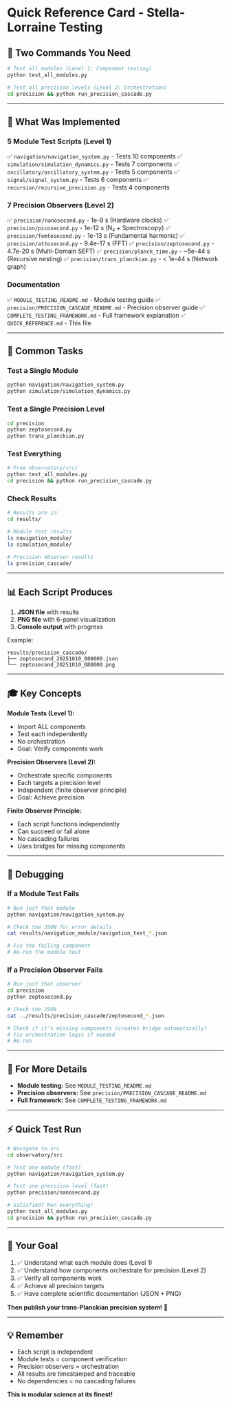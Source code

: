 # Quick Reference Card - Stella-Lorraine Testing

## 🎯 **Two Commands You Need**

```bash
# Test all modules (Level 1: Component testing)
python test_all_modules.py

# Test all precision levels (Level 2: Orchestration)
cd precision && python run_precision_cascade.py
```

---

## 📁 **What Was Implemented**

### **5 Module Test Scripts** (Level 1)
✅ `navigation/navigation_system.py` - Tests 10 components
✅ `simulation/simulation_dynamics.py` - Tests 7 components
✅ `oscillatory/oscillatory_system.py` - Tests 5 components
✅ `signal/signal_system.py` - Tests 6 components
✅ `recursion/recursive_precision.py` - Tests 4 components

### **7 Precision Observers** (Level 2)
✅ `precision/nanosecond.py` - 1e-9 s (Hardware clocks)
✅ `precision/picosecond.py` - 1e-12 s (N₂ + Spectroscopy)
✅ `precision/femtosecond.py` - 1e-13 s (Fundamental harmonic)
✅ `precision/attosecond.py` - 9.4e-17 s (FFT)
✅ `precision/zeptosecond.py` - 4.7e-20 s (Multi-Domain SEFT)
✅ `precision/planck_time.py` - ~5e-44 s (Recursive nesting)
✅ `precision/trans_planckian.py` - < 1e-44 s (Network graph)

### **Documentation**
✅ `MODULE_TESTING_README.md` - Module testing guide
✅ `precision/PRECISION_CASCADE_README.md` - Precision observer guide
✅ `COMPLETE_TESTING_FRAMEWORK.md` - Full framework explanation
✅ `QUICK_REFERENCE.md` - This file

---

## 🚀 **Common Tasks**

### Test a Single Module
```bash
python navigation/navigation_system.py
python simulation/simulation_dynamics.py
```

### Test a Single Precision Level
```bash
cd precision
python zeptosecond.py
python trans_planckian.py
```

### Test Everything
```bash
# From observatory/src/
python test_all_modules.py
cd precision && python run_precision_cascade.py
```

### Check Results
```bash
# Results are in:
cd results/

# Module test results
ls navigation_module/
ls simulation_module/

# Precision observer results
ls precision_cascade/
```

---

## 📊 **Each Script Produces**

1. **JSON file** with results
2. **PNG file** with 6-panel visualization
3. **Console output** with progress

Example:
```
results/precision_cascade/
├── zeptosecond_20251010_080000.json
└── zeptosecond_20251010_080000.png
```

---

## 🎓 **Key Concepts**

**Module Tests (Level 1):**
- Import ALL components
- Test each independently
- No orchestration
- Goal: Verify components work

**Precision Observers (Level 2):**
- Orchestrate specific components
- Each targets a precision level
- Independent (finite observer principle)
- Goal: Achieve precision

**Finite Observer Principle:**
- Each script functions independently
- Can succeed or fail alone
- No cascading failures
- Uses bridges for missing components

---

## 🔧 **Debugging**

### If a Module Test Fails
```bash
# Run just that module
python navigation/navigation_system.py

# Check the JSON for error details
cat results/navigation_module/navigation_test_*.json

# Fix the failing component
# Re-run the module test
```

### If a Precision Observer Fails
```bash
# Run just that observer
cd precision
python zeptosecond.py

# Check the JSON
cat ../results/precision_cascade/zeptosecond_*.json

# Check if it's missing components (creates bridge automatically)
# Fix orchestration logic if needed
# Re-run
```

---

## 📖 **For More Details**

- **Module testing:** See `MODULE_TESTING_README.md`
- **Precision observers:** See `precision/PRECISION_CASCADE_README.md`
- **Full framework:** See `COMPLETE_TESTING_FRAMEWORK.md`

---

## ⚡ **Quick Test Run**

```bash
# Navigate to src
cd observatory/src

# Test one module (fast)
python navigation/navigation_system.py

# Test one precision level (fast)
python precision/nanosecond.py

# Satisfied? Run everything!
python test_all_modules.py
cd precision && python run_precision_cascade.py
```

---

## 🎯 **Your Goal**

1. ✅ Understand what each module does (Level 1)
2. ✅ Understand how components orchestrate for precision (Level 2)
3. ✅ Verify all components work
4. ✅ Achieve all precision targets
5. ✅ Have complete scientific documentation (JSON + PNG)

**Then publish your trans-Planckian precision system!** 🎉

---

## 💡 **Remember**

- Each script is independent
- Module tests = component verification
- Precision observers = orchestration
- All results are timestamped and traceable
- No dependencies = no cascading failures

**This is modular science at its finest!**

